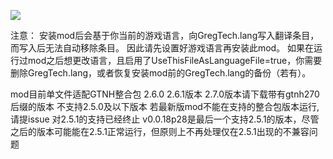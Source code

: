 

[![](https://github.com/reobf/Programmable-Hatches-Mod/actions/workflows/build-and-test.yml/badge.svg)](https://github.com/reobf/Programmable-Hatches-Mod/actions/workflows/build-and-test.yml)


注意：
安装mod后会基于你当前的游戏语言，向GregTech.lang写入翻译条目，而写入后无法自动移除条目。
因此请先设置好游戏语言再安装此mod。
如果在运行过mod之后想更改语言，且启用了UseThisFileAsLanguageFile=true，你需要删除GregTech.lang，或者恢复安装mod前的GregTech.lang的备份（若有）。


mod目前单文件适配GTNH整合包 2.6.0 2.6.1版本 
2.7.0版本请下载带有gtnh270后缀的版本
不支持2.5.0及以下版本
若最新版mod不能在支持的整合包版本运行,请提issue
对2.5.1的支持已经终止 v0.0.18p28是最后一个支持2.5.1的版本，尽管之后的版本可能能在2.5.1正常运行，但原则上不再处理仅在2.5.1出现的不兼容问题
